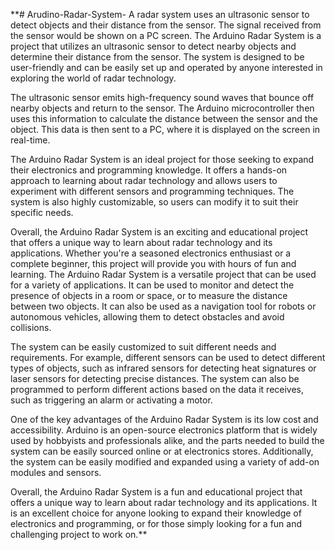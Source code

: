 **# Arudino-Radar-System-
A radar system uses an ultrasonic sensor to detect objects and their distance from the sensor. The signal received from the sensor would be shown on a PC screen.
The Arduino Radar System is a project that utilizes an ultrasonic sensor to detect nearby objects and determine their distance from the sensor. The system is designed to be user-friendly and can be easily set up and operated by anyone interested in exploring the world of radar technology.

The ultrasonic sensor emits high-frequency sound waves that bounce off nearby objects and return to the sensor. The Arduino microcontroller then uses this information to calculate the distance between the sensor and the object. This data is then sent to a PC, where it is displayed on the screen in real-time.

The Arduino Radar System is an ideal project for those seeking to expand their electronics and programming knowledge. It offers a hands-on approach to learning about radar technology and allows users to experiment with different sensors and programming techniques. The system is also highly customizable, so users can modify it to suit their specific needs.

Overall, the Arduino Radar System is an exciting and educational project that offers a unique way to learn about radar technology and its applications. Whether you're a seasoned electronics enthusiast or a complete beginner, this project will provide you with hours of fun and learning. The Arduino Radar System is a versatile project that can be used for a variety of applications. It can be used to monitor and detect the presence of objects in a room or space, or to measure the distance between two objects. It can also be used as a navigation tool for robots or autonomous vehicles, allowing them to detect obstacles and avoid collisions.

The system can be easily customized to suit different needs and requirements. For example, different sensors can be used to detect different types of objects, such as infrared sensors for detecting heat signatures or laser sensors for detecting precise distances. The system can also be programmed to perform different actions based on the data it receives, such as triggering an alarm or activating a motor.

One of the key advantages of the Arduino Radar System is its low cost and accessibility. Arduino is an open-source electronics platform that is widely used by hobbyists and professionals alike, and the parts needed to build the system can be easily sourced online or at electronics stores. Additionally, the system can be easily modified and expanded using a variety of add-on modules and sensors.

Overall, the Arduino Radar System is a fun and educational project that offers a unique way to learn about radar technology and its applications. It is an excellent choice for anyone looking to expand their knowledge of electronics and programming, or for those simply looking for a fun and challenging project to work on.**
